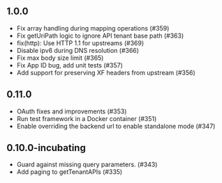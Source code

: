 <!--
#
# Licensed to the Apache Software Foundation (ASF) under one or more
# contributor license agreements.  See the NOTICE file distributed with
# this work for additional information regarding copyright ownership.
# The ASF licenses this file to You under the Apache License, Version 2.0
# (the "License"); you may not use this file except in compliance with
# the License.  You may obtain a copy of the License at
#
#     http://www.apache.org/licenses/LICENSE-2.0
#
# Unless required by applicable law or agreed to in writing, software
# distributed under the License is distributed on an "AS IS" BASIS,
# WITHOUT WARRANTIES OR CONDITIONS OF ANY KIND, either express or implied.
# See the License for the specific language governing permissions and
# limitations under the License.
#
-->
## 1.0.0
  - Fix array handling during mapping operations (#359)
  - Fix getUriPath logic to ignore API tenant base path (#363)
  - fix(http): Use HTTP 1.1 for upstreams (#369)
  - Disable ipv6 during DNS resolution (#366)
  -  Fix max body size limit (#365)
  - Fix App ID bug, add unit tests (#357)
  - Add support for preserving XF headers from upstream (#356)

## 0.11.0
  - OAuth fixes and improvements (#353)
  - Run test framework in a Docker container (#351)
  - Enable overriding the backend url to enable standalone mode (#347)

## 0.10.0-incubating
  - Guard against missing query parameters. (#343)
  - Add paging to getTenantAPIs (#335)
